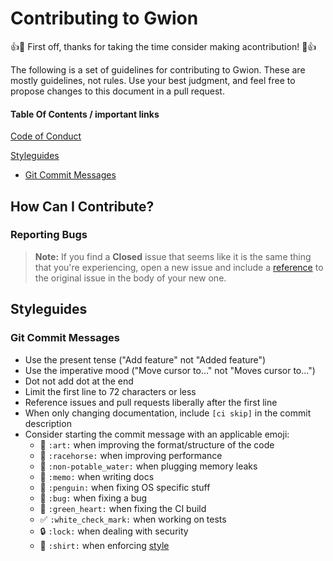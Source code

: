 # Contributing to Gwion

:+1::tada: First off, thanks for taking the time consider making acontribution! :tada::+1:

The following is a set of guidelines for contributing to Gwion. These are mostly guidelines, not rules. Use your best judgment, and feel free to propose changes to this document in a pull request.

#### Table Of Contents / important links 

[Code of Conduct](CODE_OF_CONDUCT.md)

<!-- [What should I know before I get started?](#what-should-i-know-before-i-get-started)


[How Can I Contribute?](#how-can-i-contribute)
  * [Reporting Bugs](#reporting-bugs)
  * [Suggesting Enhancements](#suggesting-enhancements)
  * [Your First Code Contribution](#your-first-code-contribution)
  * [Pull Requests](#pull-requests)
-->

[Styleguides](#styleguides)
  * [Git Commit Messages](#git-commit-messages)

<!--
  * [C Styleguide](#javascript-styleguide)
  * [Yacc Styleguide](#yacc-styleguide)
  * [Bison Styleguide](#bison-styleguide)
  * [lua Styleguide](#lua-styleguide)
  * [Shell Styleguide](#shell-styleguide)
  * [Documentation Styleguide](#documentation-styleguide)


[Additional Notes](#additional-notes)
  * [Issue and Pull Request Labels](#issue-and-pull-request-labels)

-->

## How Can I Contribute?

### Reporting Bugs
<!--
This section guides you through submitting a bug report for Atom. Following these guidelines helps maintainers and the community understand your report :pencil:, reproduce the behavior :computer: :computer:, and find related reports :mag_right:.

Before creating bug reports, please check [this list](#before-submitting-a-bug-report) as you might find out that you don't need to create one.

When you are creating a bug report, please [include as many details as possible](#how-do-i-submit-a-good-bug-report).

Fill out [the required template](ISSUE_TEMPLATE.md), the information it asks for helps us resolve issues faster. -->

> **Note:** If you find a **Closed** issue that seems like it is the same thing that you're experiencing, open a new issue and 
include a [reference](https://help.github.com/articles/autolinked-references-and-urls/#issues-and-pull-requests) to the original issue in the body of your new one.


## Styleguides

### Git Commit Messages

* Use the present tense ("Add feature" not "Added feature")
* Use the imperative mood ("Move cursor to..." not "Moves cursor to...")
* Dot not add dot at the end
* Limit the first line to 72 characters or less
* Reference issues and pull requests liberally after the first line
* When only changing documentation, include `[ci skip]` in the commit description
* Consider starting the commit message with an applicable emoji:
    * :art: `:art:` when improving the format/structure of the code
    * :racehorse: `:racehorse:` when improving performance
    * :non-potable_water: `:non-potable_water:` when plugging memory leaks
    * :memo: `:memo:` when writing docs
    * :penguin: `:penguin:` when fixing OS specific stuff
    * :bug: `:bug:` when fixing a bug
    * :green_heart: `:green_heart:` when fixing the CI build
    * :white_check_mark: `:white_check_mark:` when working on tests
    * :lock: `:lock:` when dealing with security
    * :shirt: `:shirt:` when enforcing [style](#styleguides)
